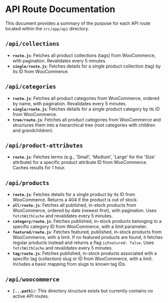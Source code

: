 # API Route Documentation

This document provides a summary of the purpose for each API route located within the `src/app/api` directory.

## `/api/collections`

*   **`route.js`**: Fetches all product collections (tags) from WooCommerce, with pagination. Revalidates every 5 minutes.
*   **`single/route.js`**: Fetches details for a single product collection (tag) by its ID from WooCommerce.

## `/api/categories`

*   **`route.js`**: Fetches all product categories from WooCommerce, ordered by name, with pagination. Revalidates every 5 minutes.
*   **`single/route.js`**: Fetches details for a single product category by its ID from WooCommerce.
*   **`tree/route.js`**: Fetches all product categories from WooCommerce and structures them into a hierarchical tree (root categories with children and grandchildren).

## `/api/product-attributes`

*   **`route.js`**: Fetches terms (e.g., 'Small', 'Medium', 'Large' for the 'Size' attribute) for a specific product attribute ID from WooCommerce. Caches results for 1 hour.

## `/api/products`

*   **`route.js`**: Fetches details for a single product by its ID from WooCommerce. Returns a 404 if the product is out of stock.
*   **`all/route.js`**: Fetches all published, in-stock products from WooCommerce, ordered by date (newest first), with pagination. Uses `fetchWithCache` and revalidates every 5 minutes.
*   **`category/route.js`**: Fetches published, in-stock products belonging to a specific category ID from WooCommerce, with a limit parameter.
*   **`featured/route.js`**: Fetches featured, published, in-stock products from WooCommerce, with a limit. If no featured products are found, it fetches regular products instead and returns a flag `isFeatured: false`. Uses `fetchWithCache` and revalidates every 5 minutes.
*   **`tag/route.js`**: Fetches published, in-stock products associated with a specific tag (collection) slug or ID from WooCommerce, with a limit. Includes a basic mapping from slugs to known tag IDs.

## `/api/woocommerce`

*   **`[...path]/`**: This directory structure exists but currently contains no active API routes. 